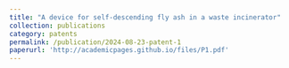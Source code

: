 ```yaml
---
title: "A device for self-descending fly ash in a waste incinerator"
collection: publications
category: patents
permalink: /publication/2024-08-23-patent-1
paperurl: 'http://academicpages.github.io/files/P1.pdf'
---
```


